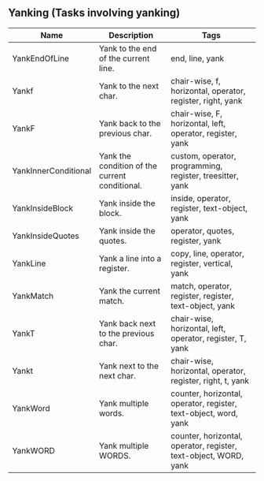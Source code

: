 ## Yanking (Tasks involving yanking)
| Name | Description | Tags
| --- | -------- | -------- |
|YankEndOfLine | Yank to the end of the current line. | end, line, yank |
|Yankf | Yank to the next char. | chair-wise, f, horizontal, operator, register, right, yank |
|YankF | Yank back to the previous char. | chair-wise, F, horizontal, left, operator, register, yank |
|YankInnerConditional | Yank the condition of the current conditional. | custom, operator, programming, register, treesitter, yank |
|YankInsideBlock | Yank inside the block. | inside, operator, register, text-object, yank |
|YankInsideQuotes | Yank inside the quotes. | operator, quotes, register, yank |
|YankLine | Yank a line into a register. | copy, line, operator, register, vertical, yank |
|YankMatch | Yank the current match. | match, operator, register, register, text-object, yank |
|YankT | Yank back next to the previous char. | chair-wise, horizontal, left, operator, register, T, yank |
|Yankt | Yank next to the next char. | chair-wise, horizontal, operator, register, right, t, yank |
|YankWord | Yank multiple words. | counter, horizontal, operator, register, text-object, word, yank |
|YankWORD | Yank multiple WORDS. | counter, horizontal, operator, register, text-object, WORD, yank |